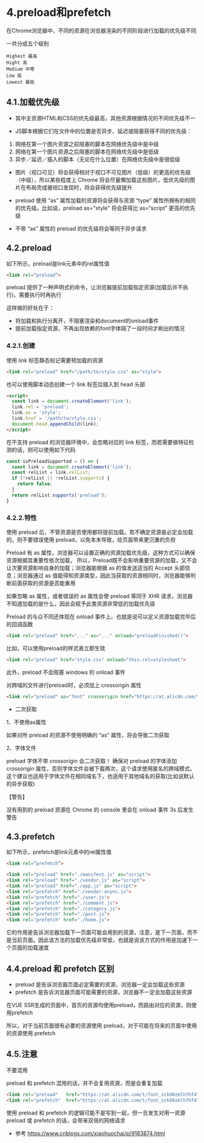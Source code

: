 # 4.preload和prefetch

在Chrome浏览器中，不同的资源在浏览器渲染的不同阶段进行加载的优先级不同

一共分成五个级别

```
Highest 最高
Hight 高
Medium 中等
Low 低
Lowest 最低
```

## 4.1.加载优先级

* 其中主资源HTML和CSS的优先级最高，其他资源根据情况的不同优先级不一

* JS脚本根据它们在文件中的位置是否异步、延迟或阻塞获得不同的优先级：

1. 网络在第一个图片资源之前阻塞的脚本在网络优先级中是中级
2. 网络在第一个图片资源之后阻塞的脚本在网络优先级中是低级
3. 异步／延迟／插入的脚本（无论在什么位置）在网络优先级中是很低级

* 图片（视口可见）将会获得相对于视口不可见图片（低级）的更高的优先级（中级），所以某些程度上 Chrome 将会尽量懒加载这些图片。低优先级的图片在布局完成被视口发现时，将会获得优先级提升

* preload 使用 “as” 属性加载的资源将会获得与资源 “type” 属性所拥有的相同的优先级。比如说，preload as="style" 将会获得比 as=“script” 更高的优先级

* 不带 “as” 属性的 preload 的优先级将会等同于异步请求

## 4.2.preload

如下所示，preload是link元素中的rel属性值

```html
<link rel=“preload”> 
```

preload 提供了一种声明式的命令，让浏览器提前加载指定资源(加载后并不执行)，需要执行时再执行

这样做的好处在于：

* 将加载和执行分离开，不阻塞渲染和document的onload事件
* 提前加载指定资源，不再出现依赖的font字体隔了一段时间才刷出的情况


### 4.2.1.创建
 
使用 link 标签静态标记需要预加载的资源

```html
<link rel="preload" href="/path/to/style.css" as="style">
```

也可以使用脚本动态创建一个 link 标签后插入到 head 头部

```html
<script>
  const link = document.createElement('link');
  link.rel = 'preload';
  link.as = 'style';
  link.href = '/path/to/style.css';
  document.head.appendChild(link);
</script>
```

在不支持 preload 的浏览器环境中，会忽略对应的 link 标签，而若需要做特征检测的话，则可以使用如下代码

```js
const isPreloadSupported = () => {
  const link = document.createElement('link');
  const relList = link.relList;
  if (!relList || !relList.supports) {
    return false;
  }
  return relList.supports('preload');
}
```

### 4.2.2.特性

使用 preload 后，不管资源是否使用都将提前加载。若不确定资源是必定会加载的，则不要错误使用 preload，以免本末导致，给页面带来更沉重的负担

Preload 有 as 属性，浏览器可以设置正确的资源加载优先级，这种方式可以确保资源根据其重要性依次加载， 所以，Preload既不会影响重要资源的加载，又不会让次要资源影响自身的加载；浏览器能根据 as 的值发送适当的 Accept 头部信息；浏览器通过 as 值能得知资源类型，因此当获取的资源相同时，浏览器能够判断前面获取的资源是否能重用

如果忽略 as 属性，或者错误的 as 属性会使 preload 等同于 XHR 请求，浏览器不知道加载的是什么，因此会赋予此类资源非常低的加载优先级

Preload 的与众不同还体现在 onload 事件上。也就是说可以定义资源加载完毕后的回调函数

```html
<link rel="preload" href="..." as="..." onload="preloadFinished()">
```

比如，可以使用preload的样式表立即生效

```html
<link rel="preload" href="style.css" onload="this.rel=stylesheet">
```

此外，preload 不会阻塞 windows 的 onload 事件

对跨域的文件进行preload时，必须加上 crossorigin 属性

```html
<link rel="preload" as="font" crossorigin href="https://at.alicdn.com/t/font_zck90zmlh7hf47vi.woff">
```

* 二次获取

1、不使用as属性

如果对所 preload 的资源不使用明确的 “as” 属性，将会导致二次获取

2、字体文件

preload 字体不带 crossorigin 会二次获取！ 确保对 preload 的字体添加 crossorigin 属性，否则字体文件会被下载两次，这个请求使用匿名的跨域模式。这个建议也适用于字体文件在相同域名下，也适用于其他域名的获取(比如说默认的异步获取)

【警告】

没有用到的 preload 资源在 Chrome 的 console 里会在 onload 事件 3s 后发生警告

## 4.3.prefetch

如下所示，prefetch是link元素中的rel属性值

```html
<link rel=“prefetch”>

<link rel="preload" href="./manifest.js" as="script">
<link rel="preload" href="./vendor.js" as="script">
<link rel="preload" href="./app.js" as="script">
<link rel="prefetch" href="./vendor-async.js">
<link rel="prefetch" href="./user.js">
<link rel="prefetch" href="./comment.js">
<link rel="prefetch" href="./category.js">
<link rel="prefetch" href="./post.js">
<link rel="prefetch" href="./home.js">
```

它的作用是告诉浏览器加载下一页面可能会用到的资源，注意，是下一页面，而不是当前页面。因此该方法的加载优先级非常低，也就是说该方式的作用是加速下一个页面的加载速度

## 4.4.preload 和 prefetch 区别

* preload 是告诉浏览器页面必定需要的资源，浏览器一定会加载这些资源
* prefetch 是告诉浏览器页面可能需要的资源，浏览器不一定会加载这些资源

在VUE SSR生成的页面中，首页的资源均使用preload，而路由对应的资源，则使用prefetch

所以，对于当前页面很有必要的资源使用 preload，对于可能在将来的页面中使用的资源使用 prefetch

## 4.5.注意

不要混用

preload 和 prefetch 混用的话，并不会复用资源，而是会重复加载

```html
<link rel="preload"   href="https://at.alicdn.com/t/font_zck90zmlh7hf47vi.woff" as="font">
<link rel="prefetch"  href="https://at.alicdn.com/t/font_zck90zmlh7hf47vi.woff" as="font">
```

使用 preload 和 prefetch 的逻辑可能不是写到一起，但一旦发生对用一资源 preload 或 prefetch 的话，会带来双倍的网络请求


* 参考
https://www.cnblogs.com/xiaohuochai/p/9183874.html

